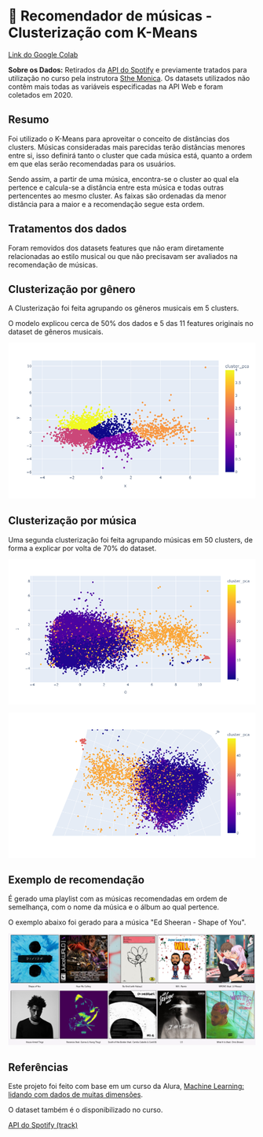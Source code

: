 # :musical_note: Recomendador de músicas - Clusterização com K-Means

[Link do Google Colab](https://colab.research.google.com/drive/15bEzof9Zjm9bev_pLIhkR6JatkJ-vtix?usp=sharing)

**Sobre os Dados:** Retirados da [API do Spotify](https://developer.spotify.com/) e previamente tratados para utilização no curso pela instrutora [Sthe Monica](https://github.com/sthemonica). Os datasets utilizados não contêm mais todas as variáveis especificadas na API Web e foram coletados em 2020.

## Resumo

Foi utilizado o K-Means para aproveitar o conceito de distâncias dos clusters. Músicas consideradas mais parecidas terão distâncias menores entre si, isso definirá tanto o cluster que cada música está, quanto a ordem em que elas serão recomendadas para os usuários.

Sendo assim, a partir de uma música, encontra-se o cluster ao qual ela pertence e calcula-se a distância entre esta música e todas outras pertencentes ao mesmo cluster. As faixas são ordenadas da menor distância para a maior e a recomendação segue esta ordem.



## Tratamentos dos dados

Foram removidos dos datasets features que não eram diretamente relacionadas ao estilo musical ou que não precisavam ser avaliados na recomendação de músicas.



## Clusterização por gênero

A Clusterização foi feita agrupando os gêneros musicais em 5 clusters.

O modelo explicou cerca de 50% dos dados e 5 das 11 features originais no dataset de gêneros musicais.

![Clusterização por gênero musical](https://github.com/Tathy/Recomendador_de_musicas/blob/main/imgs/clustering_genres.png?raw=true)



## Clusterização por música

Uma segunda clusterização foi feita agrupando músicas em 50 clusters, de forma a explicar por volta de 70% do dataset.

![Clusterização por música](https://github.com/Tathy/Recomendador_de_musicas/blob/main/imgs/clustering_songs.png?raw=true)

![Clusterização por música 3D](https://github.com/Tathy/Recomendador_de_musicas/blob/main/imgs/clustering_songs_3d.png?raw=true)



## Exemplo de recomendação

É gerado uma playlist com as músicas recomendadas em ordem de semelhança, com o nome da música e o álbum ao qual pertence.

O exemplo abaixo foi gerado para a música "Ed Sheeran - Shape of You".

![Exemplo de recomendações](https://github.com/Tathy/Recomendador_de_musicas/blob/main/imgs/exemplo_recomendacoes_fundo_branco.png?raw=true)


## Referências

Este projeto foi feito com base em um curso da Alura, [Machine Learning: lidando com dados de muitas dimensões](https://cursos.alura.com.br/course/reducao-dimensionalidade).

O dataset também é o disponibilizado no curso.

[API do Spotify (track)](https://developer.spotify.com/documentation/web-api/reference/#/operations/get-track)
